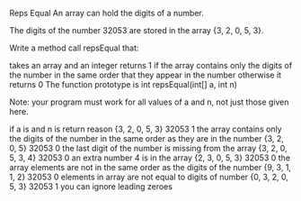 Reps Equal
An array can hold the digits of a number.

The digits of the number 32053 are stored in the array {3, 2, 0, 5, 3}.

Write a method call repsEqual that:

takes an array and an integer
returns 1 if the array contains only the digits of the number in the same order that they appear in the number
otherwise it returns 0
The function prototype is int repsEqual(int[] a, int n)

Note: your program must work for all values of a and n, not just those given here.

if a is	and n is	return	reason
{3, 2, 0, 5, 3}	32053	1	the array contains only the digits of the number in the same order as they are in the number
{3, 2, 0, 5}	32053	0	the last digit of the number is missing from the array
{3, 2, 0, 5, 3, 4}	32053	0	an extra number 4 is in the array
{2, 3, 0, 5, 3}	32053	0	the array elements are not in the same order as the digits of the number
{9, 3, 1, 1, 2}	32053	0	elements in array are not equal to digits of number
{0, 3, 2, 0, 5, 3}	32053	1	you can ignore leading zeroes